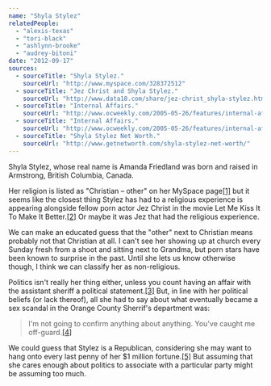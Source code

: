 ```yaml
---
name: "Shyla Stylez"
relatedPeople:
  - "alexis-texas"
  - "tori-black"
  - "ashlynn-brooke"
  - "audrey-bitoni"
date: "2012-09-17"
sources:
  - sourceTitle: "Shyla Stylez."
    sourceUrl: "http://www.myspace.com/328372512"
  - sourceTitle: "Jez Christ and Shyla Stylez."
    sourceUrl: "http://www.data18.com/share/jez-christ_shyla-stylez.html"
  - sourceTitle: "Internal Affairs."
    sourceUrl: "http://www.ocweekly.com/2005-05-26/features/internal-affairs/"
  - sourceTitle: "Internal Affairs."
    sourceUrl: "http://www.ocweekly.com/2005-05-26/features/internal-affairs/2/"
  - sourceTitle: "Shyla Stylez Net Worth."
    sourceUrl: "http://www.getnetworth.com/shyla-stylez-net-worth/"
---
```


Shyla Stylez, whose real name is Amanda Friedland was born and raised in Armstrong, British Columbia, Canada.

Her religion is listed as "Christian – other" on her MySpace page<a class="source-citation" href="http://www.myspace.com/328372512" title="Shyla Stylez.">[1]</a> but it seems like the closest thing Stylez has had to a religious experience is appearing alongside fellow porn actor Jez Christ in the movie Let Me Kiss It To Make It Better.<a class="source-citation" href="http://www.data18.com/share/jez-christ_shyla-stylez.html" title="Jez Christ and Shyla Stylez.">[2]</a> Or maybe it was Jez that had the religious experience.

We can make an educated guess that the "other" next to Christian means probably not that Christian at all. I can't see her showing up at church every Sunday fresh from a shoot and sitting next to Grandma, but porn stars have been known to surprise in the past. Until she lets us know otherwise though, I think we can classify her as non-religious.

Politics isn't really her thing either, unless you count having an affair with the assistant sheriff a political statement.<a class="source-citation" href="http://www.ocweekly.com/2005-05-26/features/internal-affairs/" title="Internal Affairs.">[3]</a> But, in line with her political beliefs (or lack thereof), all she had to say about what eventually became a sex scandal in the Orange County Sherrif's department was:

>I'm not going to confirm anything about anything. You've caught me off-guard.<a class="source-citation" href="http://www.ocweekly.com/2005-05-26/features/internal-affairs/2/" title="Internal Affairs.">[4]</a>

We could guess that Stylez is a Republican, considering she may want to hang onto every last penny of her $1 million fortune.<a class="source-citation" href="http://www.getnetworth.com/shyla-stylez-net-worth/" title="Shyla Stylez Net Worth.">[5]</a> But assuming that she cares enough about politics to associate with a particular party might be assuming too much.
